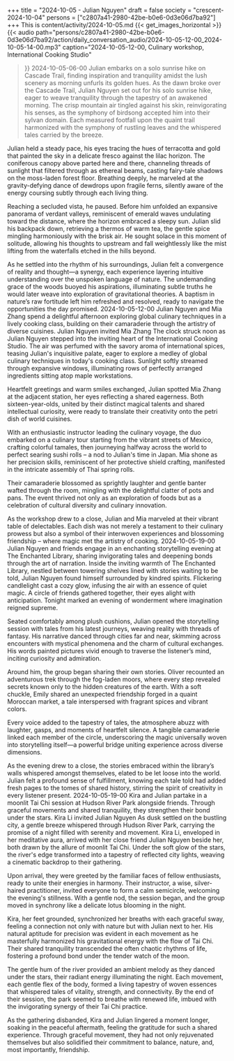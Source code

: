 +++
title = "2024-10-05 - Julian Nguyen"
draft = false
society = "crescent-2024-10-04"
persons = ["c2807a41-2980-42be-b0e6-0d3e06d7ba92"]
+++
This is content/activity/2024-10-05.md
{{< get_images_horizontal >}}
{{< audio
    path="persons/c2807a41-2980-42be-b0e6-0d3e06d7ba92/action/daily_conversation_audio/2024-10-05-12-00_2024-10-05-14-00.mp3" 
    caption="2024-10-05-12-00, Culinary workshop, International Cooking Studio"
>}}
2024-10-05-06-00
Julian embarks on a solo sunrise hike on Cascade Trail, finding inspiration and tranquility amidst the lush scenery as morning unfurls its golden hues.
As the dawn broke over the Cascade Trail, Julian Nguyen set out for his solo sunrise hike, eager to weave tranquility through the tapestry of an awakened morning. The crisp mountain air tingled against his skin, reinvigorating his senses, as the symphony of birdsong accepted him into their sylvan domain. Each measured footfall upon the quaint trail harmonized with the symphony of rustling leaves and the whispered tales carried by the breeze.

Julian held a steady pace, his eyes tracing the hues of terracotta and gold that painted the sky in a delicate fresco against the lilac horizon. The coniferous canopy above parted here and there, channeling threads of sunlight that filtered through as ethereal beams, casting fairy-tale shadows on the moss-laden forest floor. Breathing deeply, he marveled at the gravity-defying dance of dewdrops upon fragile ferns, silently aware of the energy coursing subtly through each living thing.

Reaching a secluded vista, he paused. Before him unfolded an expansive panorama of verdant valleys, reminiscent of emerald waves undulating toward the distance, where the horizon embraced a sleepy sun. Julian slid his backpack down, retrieving a thermos of warm tea, the gentle spice mingling harmoniously with the brisk air. He sought solace in this moment of solitude, allowing his thoughts to upstream and fall weightlessly like the mist lifting from the waterfalls etched in the hills beyond.

As he settled into the rhythm of his surroundings, Julian felt a convergence of reality and thought—a synergy, each experience layering intuitive understanding over the unspoken language of nature. The undemanding grace of the woods buoyed his aspirations, illuminating subtle truths he would later weave into exploration of gravitational theories. A baptism in nature’s raw fortitude left him refreshed and resolved, ready to navigate the opportunities the day promised.
2024-10-05-12-00
Julian Nguyen and Mia Zhang spend a delightful afternoon exploring global culinary techniques in a lively cooking class, building on their camaraderie through the artistry of diverse cuisines.
Julian Nguyen invited Mia Zhang
The clock struck noon as Julian Nguyen stepped into the inviting heart of the International Cooking Studio. The air was perfumed with the savory aroma of international spices, teasing Julian's inquisitive palate, eager to explore a medley of global culinary techniques in today's cooking class. Sunlight softly streamed through expansive windows, illuminating rows of perfectly arranged ingredients sitting atop maple workstations.

Heartfelt greetings and warm smiles exchanged, Julian spotted Mia Zhang at the adjacent station, her eyes reflecting a shared eagerness. Both sixteen-year-olds, united by their distinct magical talents and shared intellectual curiosity, were ready to translate their creativity onto the petri dish of world cuisines.

With an enthusiastic instructor leading the culinary voyage, the duo embarked on a culinary tour starting from the vibrant streets of Mexico, crafting colorful tamales, then journeying halfway across the world to perfect searing sushi rolls – a nod to Julian's time in Japan. Mia shone as her precision skills, reminiscent of her protective shield crafting, manifested in the intricate assembly of Thai spring rolls.

Their camaraderie blossomed as sprightly laughter and gentle banter wafted through the room, mingling with the delightful clatter of pots and pans. The event thrived not only as an exploration of foods but as a celebration of cultural diversity and culinary innovation.

As the workshop drew to a close, Julian and Mia marveled at their vibrant table of delectables. Each dish was not merely a testament to their culinary prowess but also a symbol of their interwoven experiences and blossoming friendship – where magic met the artistry of cooking.
2024-10-05-19-00
Julian Nguyen and friends engage in an enchanting storytelling evening at The Enchanted Library, sharing invigorating tales and deepening bonds through the art of narration.
Inside the inviting warmth of The Enchanted Library, nestled between towering shelves lined with stories waiting to be told, Julian Nguyen found himself surrounded by kindred spirits. Flickering candlelight cast a cozy glow, infusing the air with an essence of quiet magic. A circle of friends gathered together, their eyes alight with anticipation. Tonight marked an evening of wonderment where imagination reigned supreme.

Seated comfortably among plush cushions, Julian opened the storytelling session with tales from his latest journeys, weaving reality with threads of fantasy. His narrative danced through cities far and near, skimming across encounters with mystical phenomena and the charm of cultural exchanges. His words painted pictures vivid enough to traverse the listener’s mind, inciting curiosity and admiration.

Around him, the group began sharing their own stories. Oliver recounted an adventurous trek through the fog-laden moors, where every step revealed secrets known only to the hidden creatures of the earth. With a soft chuckle, Emily shared an unexpected friendship forged in a quaint Moroccan market, a tale interspersed with fragrant spices and vibrant colors.

Every voice added to the tapestry of tales, the atmosphere abuzz with laughter, gasps, and moments of heartfelt silence. A tangible camaraderie linked each member of the circle, underscoring the magic universally woven into storytelling itself—a powerful bridge uniting experience across diverse dimensions.

As the evening drew to a close, the stories embraced within the library’s walls whispered amongst themselves, elated to be let loose into the world. Julian felt a profound sense of fulfillment, knowing each tale told had added fresh pages to the tomes of shared history, stirring the spirit of creativity in every listener present.
2024-10-05-19-00
Kira and Julian partake in a moonlit Tai Chi session at Hudson River Park alongside friends. Through graceful movements and shared tranquility, they strengthen their bond under the stars.
Kira Li invited Julian Nguyen
As dusk settled on the bustling city, a gentle breeze whispered through Hudson River Park, carrying the promise of a night filled with serenity and movement. Kira Li, enveloped in her meditative aura, arrived with her close friend Julian Nguyen beside her, both drawn by the allure of moonlit Tai Chi. Under the soft glow of the stars, the river's edge transformed into a tapestry of reflected city lights, weaving a cinematic backdrop to their gathering.

Upon arrival, they were greeted by the familiar faces of fellow enthusiasts, ready to unite their energies in harmony. Their instructor, a wise, silver-haired practitioner, invited everyone to form a calm semicircle, welcoming the evening's stillness. With a gentle nod, the session began, and the group moved in synchrony like a delicate lotus blooming in the night.

Kira, her feet grounded, synchronized her breaths with each graceful sway, feeling a connection not only with nature but with Julian next to her. His natural aptitude for precision was evident in each movement as he masterfully harmonized his gravitational energy with the flow of Tai Chi. Their shared tranquility transcended the often chaotic rhythms of life, fostering a profound bond under the tender watch of the moon.

The gentle hum of the river provided an ambient melody as they danced under the stars, their radiant energy illuminating the night. Each movement, each gentle flex of the body, formed a living tapestry of woven essences that whispered tales of vitality, strength, and connectivity. By the end of their session, the park seemed to breathe with renewed life, imbued with the invigorating synergy of their Tai Chi practice.

As the gathering disbanded, Kira and Julian lingered a moment longer, soaking in the peaceful aftermath, feeling the gratitude for such a shared experience. Through graceful movement, they had not only rejuvenated themselves but also solidified their commitment to balance, nature, and, most importantly, friendship.
